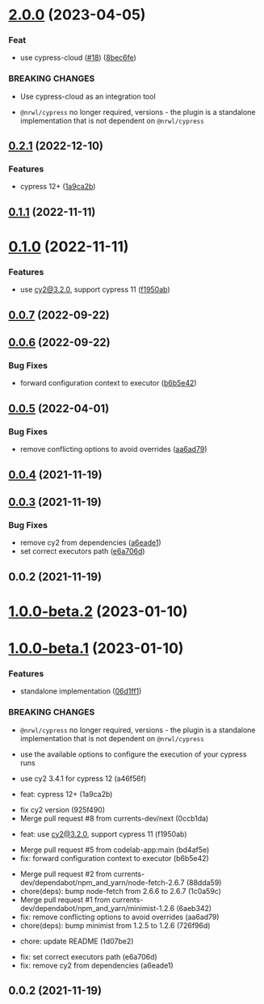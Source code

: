 # [2.0.0](https://github.com/currents-dev/currents-nx/compare/v2.0.0-beta.0...v2.0.0) (2023-04-05)

### Feat

- use cypress-cloud ([#18](https://github.com/currents-dev/currents-nx/issues/18)) ([8bec6fe](https://github.com/currents-dev/currents-nx/commit/8bec6fe1087c5d90bfb297c6346c31f19c5cf81b))

### BREAKING CHANGES

- Use cypress-cloud as an integration tool

- `@nrwl/cypress` no longer required, versions - the plugin is a standalone implementation that is not dependent on `@nrwl/cypress`

## [0.2.1](https://github.com/currents-dev/currents-nx/compare/0.2.0...0.2.1) (2022-12-10)

### Features

- cypress 12+ ([1a9ca2b](https://github.com/currents-dev/currents-nx/commit/1a9ca2b2de40ef254c0e45c7a5df5b9c927c3468))

## [0.1.1](https://github.com/currents-dev/currents-nx/compare/0.1.0...0.1.1) (2022-11-11)

# [0.1.0](https://github.com/currents-dev/currents-nx/compare/0.0.7...0.1.0) (2022-11-11)

### Features

- use cy2@3.2.0, support cypress 11 ([f1950ab](https://github.com/currents-dev/currents-nx/commit/f1950abc5e680626ebfb512944a50ae3b016b0cd))

## [0.0.7](https://github.com/currents-dev/currents-nx/compare/0.0.6...0.0.7) (2022-09-22)

## [0.0.6](https://github.com/currents-dev/currents-nx/compare/0.0.5...0.0.6) (2022-09-22)

### Bug Fixes

- forward configuration context to executor ([b6b5e42](https://github.com/currents-dev/currents-nx/commit/b6b5e42b339cb1a56ae3123f3d34bb5780f97321))

## [0.0.5](https://github.com/currents-dev/currents-nx/compare/0.0.4...0.0.5) (2022-04-01)

### Bug Fixes

- remove conflicting options to avoid overrides ([aa6ad79](https://github.com/currents-dev/currents-nx/commit/aa6ad790648fe2e728da064523335e04394a7514))

## [0.0.4](https://github.com/currents-dev/currents-nx/compare/0.0.3...0.0.4) (2021-11-19)

## [0.0.3](https://github.com/currents-dev/currents-nx/compare/0.0.2...0.0.3) (2021-11-19)

### Bug Fixes

- remove cy2 from dependencies ([a6eade1](https://github.com/currents-dev/currents-nx/commit/a6eade1c7c17db7ee68c1e03c4e1ed2e42228dd1))
- set correct executors path ([e6a706d](https://github.com/currents-dev/currents-nx/commit/e6a706d8a4e255b44be280654d9fc4324a3130f2))

## 0.0.2 (2021-11-19)

# [1.0.0-beta.2](https://github.com/currents-dev/currents-nx/compare/1.0.0-beta.1...1.0.0-beta.2) (2023-01-10)

# [1.0.0-beta.1](https://github.com/currents-dev/currents-nx/compare/0.2.1...1.0.0-beta.1) (2023-01-10)

### Features

- standalone implementation ([06d1ff1](https://github.com/currents-dev/currents-nx/commit/06d1ff1df3bb85fc4fd58c130aa4110529564a58))

### BREAKING CHANGES

- `@nrwl/cypress` no longer required, versions - the plugin is a standalone implementation that is not dependent on `@nrwl/cypress`

- use the available options to configure the execution of your cypress runs

- use cy2 3.4.1 for cypress 12 (a46f56f)

* feat: cypress 12+ (1a9ca2b)

- fix cy2 version (925f490)
- Merge pull request #8 from currents-dev/next (0ccb1da)

* feat: use cy2@3.2.0, support cypress 11 (f1950ab)

- Merge pull request #5 from codelab-app:main (bd4af5e)
- fix: forward configuration context to executor (b6b5e42)

* Merge pull request #2 from currents-dev/dependabot/npm_and_yarn/node-fetch-2.6.7 (88dda59)
* chore(deps): bump node-fetch from 2.6.6 to 2.6.7 (1c0a59c)
* Merge pull request #1 from currents-dev/dependabot/npm_and_yarn/minimist-1.2.6 (6aeb342)
* fix: remove conflicting options to avoid overrides (aa6ad79)
* chore(deps): bump minimist from 1.2.5 to 1.2.6 (726f96d)

- chore: update README (1d07be2)

* fix: set correct executors path (e6a706d)
* fix: remove cy2 from dependencies (a6eade1)

## 0.0.2 (2021-11-19)
